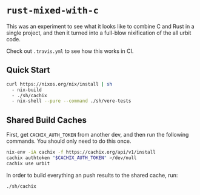 # `rust-mixed-with-c`

This was an experiment to see what it looks like to combine C and Rust
in a single project, and then it turned into a full-blow nixification
of the all urbit code.

Check out `.travis.yml` to see how this works in CI.

## Quick Start

```bash
curl https://nixos.org/nix/install | sh
  - nix-build
  - ./sh/cachix
  - nix-shell --pure --command ./sh/vere-tests
```

## Shared Build Caches

First, get `CACHIX_AUTH_TOKEN` from another dev, and then run the
following commands. You should only need to do this once.

```bash
nix-env -iA cachix -f https://cachix.org/api/v1/install
cachix authtoken "$CACHIX_AUTH_TOKEN" >/dev/null
cachix use urbit
```

In order to build everything an push results to the shared cache, run:

```bash
./sh/cachix
```
